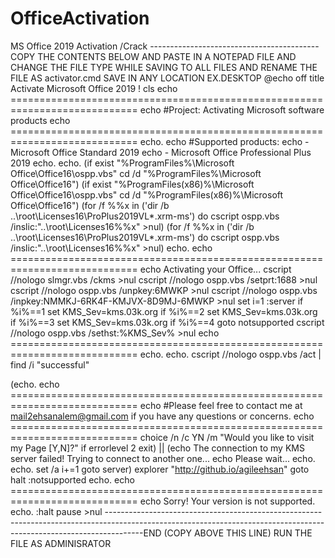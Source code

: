 # OfficeActivation
MS Office 2019 Activation /Crack
------------------------------------------COPY THE CONTENTS BELOW AND PASTE IN A NOTEPAD FILE AND CHANGE THE FILE TYPE WHILE SAVING TO ALL FILES AND RENAME THE FILE AS activator.cmd SAVE IN ANY LOCATION EX.DESKTOP
@echo off
title Activate Microsoft Office 2019 !
cls
echo ============================================================================
echo #Project: Activating Microsoft software products
echo ============================================================================
echo.
echo #Supported products:
echo - Microsoft Office Standard 2019
echo - Microsoft Office Professional Plus 2019
echo.
echo.
(if exist "%ProgramFiles%\Microsoft Office\Office16\ospp.vbs" cd /d "%ProgramFiles%\Microsoft Office\Office16")
(if exist "%ProgramFiles(x86)%\Microsoft Office\Office16\ospp.vbs" cd /d "%ProgramFiles(x86)%\Microsoft Office\Office16")
(for /f %%x in ('dir /b ..\root\Licenses16\ProPlus2019VL*.xrm-ms') do cscript ospp.vbs /inslic:"..\root\Licenses16\%%x" >nul)
(for /f %%x in ('dir /b ..\root\Licenses16\ProPlus2019VL*.xrm-ms') do cscript ospp.vbs /inslic:"..\root\Licenses16\%%x" >nul)
echo.
echo ============================================================================
echo Activating your Office...
cscript //nologo slmgr.vbs /ckms >nul
cscript //nologo ospp.vbs /setprt:1688 >nul
cscript //nologo ospp.vbs /unpkey:6MWKP >nul
cscript //nologo ospp.vbs /inpkey:NMMKJ-6RK4F-KMJVX-8D9MJ-6MWKP >nul
set i=1
:server
if %i%==1 set KMS_Sev=kms.03k.org
if %i%==2 set KMS_Sev=kms.03k.org
if %i%==3 set KMS_Sev=kms.03k.org
if %i%==4 goto notsupported
cscript //nologo ospp.vbs /sethst:%KMS_Sev% >nul
echo ============================================================================
echo.
echo.
cscript //nologo ospp.vbs /act | find /i "successful" 

 (echo.
echo ============================================================================
echo #Please feel free to contact me at mail2ehsanalem@gmail.com if you have any questions or concerns.
echo ============================================================================
choice /n /c YN /m "Would you like to visit my Page [Y,N]?" 
 if errorlevel 2 exit) || (echo The connection to my KMS server failed! Trying to connect to another one... 
 echo Please wait... 
 echo. 
 echo. 
 set /a i+=1 
 goto server)
explorer "http://github.io/agileehsan"
goto halt
:notsupported
echo.
echo ============================================================================
echo Sorry! Your version is not supported.
echo.
:halt
pause >nul
---------------------------------------------------------------------------------------------------------------------------------------------------------------------END (COPY ABOVE THIS LINE)
RUN THE FILE AS ADMINISRATOR
